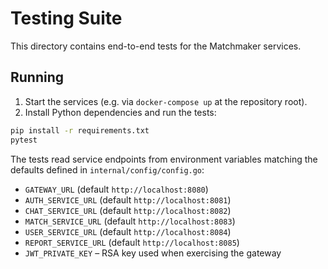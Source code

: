 # Testing Suite

This directory contains end-to-end tests for the Matchmaker services.

## Running

1. Start the services (e.g. via `docker-compose up` at the repository root).
2. Install Python dependencies and run the tests:

```bash
pip install -r requirements.txt
pytest
```

The tests read service endpoints from environment variables matching the
defaults defined in `internal/config/config.go`:

- `GATEWAY_URL` (default `http://localhost:8080`)
- `AUTH_SERVICE_URL` (default `http://localhost:8081`)
- `CHAT_SERVICE_URL` (default `http://localhost:8082`)
- `MATCH_SERVICE_URL` (default `http://localhost:8083`)
- `USER_SERVICE_URL` (default `http://localhost:8084`)
- `REPORT_SERVICE_URL` (default `http://localhost:8085`)
- `JWT_PRIVATE_KEY` – RSA key used when exercising the gateway
